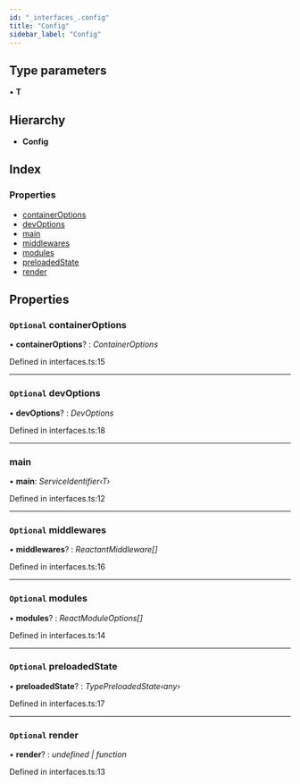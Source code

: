 ```yaml
---
id: "_interfaces_.config"
title: "Config"
sidebar_label: "Config"
---
```


## Type parameters

▪ **T**

## Hierarchy

* **Config**

## Index

### Properties

* [containerOptions](_interfaces_.config.md#optional-containeroptions)
* [devOptions](_interfaces_.config.md#optional-devoptions)
* [main](_interfaces_.config.md#main)
* [middlewares](_interfaces_.config.md#optional-middlewares)
* [modules](_interfaces_.config.md#optional-modules)
* [preloadedState](_interfaces_.config.md#optional-preloadedstate)
* [render](_interfaces_.config.md#optional-render)

## Properties

### `Optional` containerOptions

• **containerOptions**? : *ContainerOptions*

Defined in interfaces.ts:15

___

### `Optional` devOptions

• **devOptions**? : *DevOptions*

Defined in interfaces.ts:18

___

###  main

• **main**: *ServiceIdentifier‹T›*

Defined in interfaces.ts:12

___

### `Optional` middlewares

• **middlewares**? : *ReactantMiddleware[]*

Defined in interfaces.ts:16

___

### `Optional` modules

• **modules**? : *ReactModuleOptions[]*

Defined in interfaces.ts:14

___

### `Optional` preloadedState

• **preloadedState**? : *TypePreloadedState‹any›*

Defined in interfaces.ts:17

___

### `Optional` render

• **render**? : *undefined | function*

Defined in interfaces.ts:13
